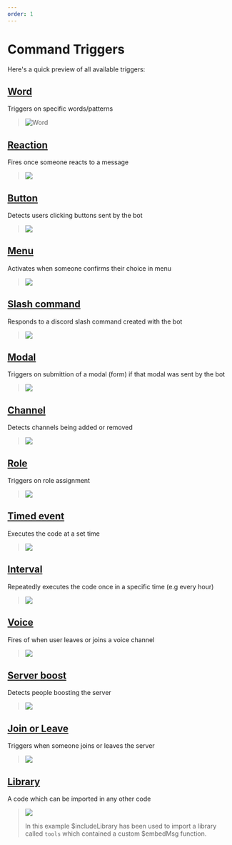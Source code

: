 ```yaml
---
order: 1
---
```

# Command Triggers
Here's a quick preview of all available triggers:

## [Word](./word.md)
Triggers on specific words/patterns
> ![Word](https://i.imgur.com/zQtDgDM.png)

## [Reaction](./reaction.md)
Fires once someone reacts to a message
> ![](https://i.imgur.com/h1pe28J.gif)

## [Button](./button.md)
Detects users clicking buttons sent by the bot
> ![](https://i.imgur.com/QrxFg8d.png)

## [Menu](./menu.md)
Activates when someone confirms their choice in menu
> ![](https://i.imgur.com/7wZLMIq.gif)

## [Slash command](./slash.md)
Responds to a discord slash command created with the bot
> ![](https://i.imgur.com/Hspy46H.gif)

## [Modal](./modal.md)
Triggers on submittion of a modal (form) if that modal was sent by the bot
> ![](https://i.imgur.com/ON9e1D4.png)

## [Channel](./channel.md)
Detects channels being added or removed
> ![](https://cdn.discordapp.com/attachments/957286111250624552/1105138748414492772/channel-trigger.gif)

## [Role](./roleaddremove.md)
Triggers on role assignment
> ![](https://cdn.discordapp.com/attachments/957286111250624552/1105149730553614486/voice-trigger.gif)

## [Timed event](./time.md)
Executes the code at a set time
> ![](https://cdn.discordapp.com/attachments/1105135517055594508/1105141376083038240/image.png)

## [Interval](./time.md)
Repeatedly executes the code once in a specific time (e.g every hour)
> ![](https://cdn.discordapp.com/attachments/1100128432395927765/1116042286812385370/image.png)

## [Voice](./voicecondecon.md)
Fires of when user leaves or joins a voice channel
> ![](https://cdn.discordapp.com/attachments/957286111250624552/1105149730553614486/voice-trigger.gif)

## [Server boost](./serverboost.md)
Detects people boosting the server
> ![](https://cdn.discordapp.com/attachments/957286111250624552/1105142982270783587/image.png)

## [Join or Leave](./joinorleave.md)
Triggers when someone joins or leaves the server
> ![](https://cdn.discordapp.com/attachments/957286111250624552/1105143572510027806/image.png)

## [Library](./library.md)
A code which can be imported in any other code
> ![](https://cdn.discordapp.com/attachments/957286111250624552/1105145858581872750/image.png)
> 
> In this example $includeLibrary has been used to import a library called `tools` which contained a custom $embedMsg function.
